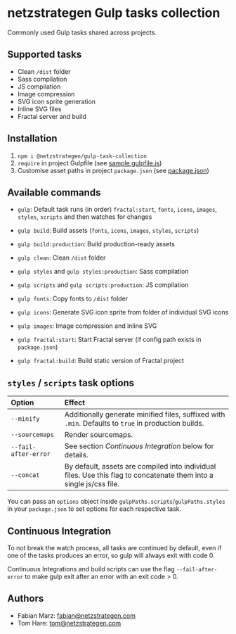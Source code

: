 # netzstrategen Gulp tasks collection

Commonly used Gulp tasks shared across projects.

## Supported tasks

- Clean `/dist` folder
- Sass compilation
- JS compilation
- Image compression
- SVG icon sprite generation
- Inline SVG files
- Fractal server and build

## Installation

1. `npm i @netzstrategen/gulp-task-collection`
2. `require` in project Gulpfile (see [sample.gulpfile.js](https://github.com/netzstrategen/gulp-task-collection/blob/master/sample.gulpfile.js))
3. Customise asset paths in project `package.json` (see [package.json](https://github.com/netzstrategen/gulp-task-collection/blob/master/package.json))

## Available commands

- `gulp`: Default task runs (in order) `fractal:start`, `fonts`, `icons`, `images`, `styles`, `scripts` and then watches for changes
- `gulp build`: Build assets (`fonts`, `icons`, `images`, `styles`, `scripts`)
- `gulp build:production`: Build production-ready assets

- `gulp clean`: Clean `/dist` folder
- `gulp styles` and `gulp styles:production`: Sass compilation
- `gulp scripts` and `gulp scripts:production`: JS compilation
- `gulp fonts`: Copy fonts to `/dist` folder
- `gulp icons`: Generate SVG icon sprite from folder of individual SVG icons
- `gulp images`: Image compression and inline SVG
- `gulp fractal:start`: Start Fractal server (if config path exists in `package.json`)
- `gulp fractal:build`: Build static version of Fractal project

## `styles` / `scripts` task options

Option | Effect
:--- | :---
`--minify` | Additionally generate minified files, suffixed with `.min`. Defaults to `true` in production builds.
`--sourcemaps` | Render sourcemaps.
`--fail-after-error` | See section _Continuous Integration_ below for details.
`--concat` | By default, assets are compiled into individual files. Use this flag to concatenate them into a single js/css file.

You can pass an `options` object inside `gulpPaths.scripts`/`gulpPaths.styles` in your `package.json` to set options for each respective task.

## Continuous Integration

To not break the watch process, all tasks are continued by default, even if one of the tasks produces an error, so gulp will always exit with code 0.

Continuous Integrations and build scripts can use the flag `--fail-after-error` to make gulp exit after an error with an exit code > 0.

## Authors

- Fabian Marz: [fabian@netzstrategen.com](fabian@netzstrategen.com)
- Tom Hare: [tom@netzstrategen.com](tom@netzstrategen.com)
